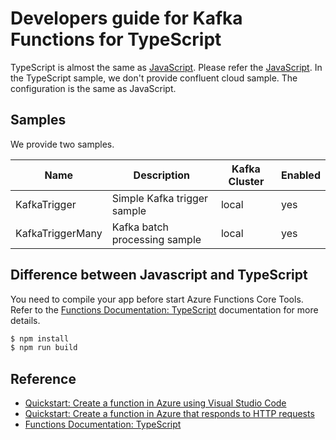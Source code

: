 # Developers guide for Kafka Functions for TypeScript

TypeScript is almost the same as [JavaScript](../../javascript/README.md). Please refer the [JavaScript](../../javascript/README.md). In the TypeScript sample, we don't provide confluent cloud sample. The configuration is the same as JavaScript. 

## Samples

We provide two samples.

| Name | Description | Kafka Cluster| Enabled |
| ----- | --------------- | -------| ---|
| KafkaTrigger | Simple Kafka trigger sample | local | yes |
| KafkaTriggerMany | Kafka batch processing sample | local | yes |

## Difference between Javascript and TypeScript

You need to compile your app before start Azure Functions Core Tools. Refer to the [Functions Documentation: TypeScript](https://docs.microsoft.com/en-us/azure/azure-functions/functions-reference-node#typescript) documentation for more details.

```bash
$ npm install
$ npm run build
```

## Reference

* [Quickstart: Create a function in Azure using Visual Studio Code](https://docs.microsoft.com/en-us/azure/azure-functions/functions-create-first-function-vs-code?pivots=programming-language-typescript)
* [Quickstart: Create a function in Azure that responds to HTTP requests](https://docs.microsoft.com/en-us/azure/azure-functions/functions-create-first-azure-function-azure-cli?tabs=bash%2Cbrowser&pivots=programming-language-typescript)
* [Functions Documentation: TypeScript](https://docs.microsoft.com/en-us/azure/azure-functions/functions-reference-node#typescript)